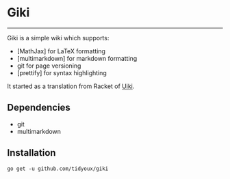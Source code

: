 # Giki

----

Giki is a simple wiki which supports:

- [MathJax] for LaTeX formatting
- [multimarkdown] for markdown formatting
- git for page versioning
- [prettify] for syntax highlighting

It started as a translation from Racket of [Uiki](https://github.com/mattmight/uiki).

## Dependencies

- git
- multimarkdown

## Installation

```
go get -u github.com/tidyoux/giki
```
